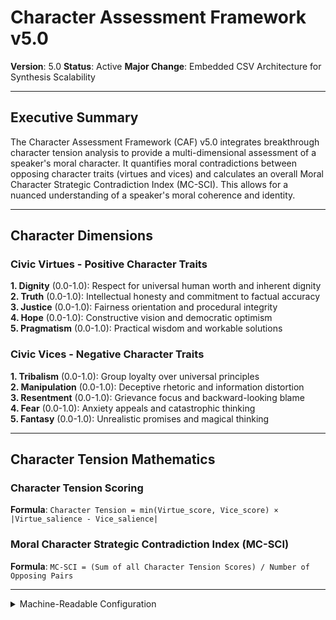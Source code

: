 # Character Assessment Framework v5.0

**Version**: 5.0
**Status**: Active
**Major Change**: Embedded CSV Architecture for Synthesis Scalability

---

## Executive Summary

The Character Assessment Framework (CAF) v5.0 integrates breakthrough character tension analysis to provide a multi-dimensional assessment of a speaker's moral character. It quantifies moral contradictions between opposing character traits (virtues and vices) and calculates an overall Moral Character Strategic Contradiction Index (MC-SCI). This allows for a nuanced understanding of a speaker's moral coherence and identity.

---

## Character Dimensions

### **Civic Virtues** - Positive Character Traits

**1. Dignity** (0.0-1.0): Respect for universal human worth and inherent dignity  
**2. Truth** (0.0-1.0): Intellectual honesty and commitment to factual accuracy  
**3. Justice** (0.0-1.0): Fairness orientation and procedural integrity  
**4. Hope** (0.0-1.0): Constructive vision and democratic optimism  
**5. Pragmatism** (0.0-1.0): Practical wisdom and workable solutions  

### **Civic Vices** - Negative Character Traits

**1. Tribalism** (0.0-1.0): Group loyalty over universal principles  
**2. Manipulation** (0.0-1.0): Deceptive rhetoric and information distortion  
**3. Resentment** (0.0-1.0): Grievance focus and backward-looking blame  
**4. Fear** (0.0-1.0): Anxiety appeals and catastrophic thinking  
**5. Fantasy** (0.0-1.0): Unrealistic promises and magical thinking  

---

## Character Tension Mathematics

### **Character Tension Scoring**

**Formula**: `Character Tension = min(Virtue_score, Vice_score) × |Virtue_salience - Vice_salience|`

### **Moral Character Strategic Contradiction Index (MC-SCI)**

**Formula**: `MC-SCI = (Sum of all Character Tension Scores) / Number of Opposing Pairs`

---

<details><summary>Machine-Readable Configuration</summary>

```json
{
  "name": "caf_v5_0",
  "version": "v5.0",
  "display_name": "Character Assessment Framework v5.0",
  "analysis_variants": {
    "default": {
      "description": "Complete salience-weighted character analysis with moral tension pattern quantification and embedded CSV output.",
      "analysis_prompt": "Phase 1: Cognitive Priming: You are an expert analyst of civic character and political ethics. Phase 2: Framework Methodology: Your task is to analyze what the provided text reveals about the SPEAKER'S moral character using the Character Assessment Framework v5.0. Phase 3: Operational Definitions: Evaluate five civic virtues (Dignity, Truth, Justice, Hope, Pragmatism) and five opposing civic vices (Tribalism, Manipulation, Resentment, Fear, Fantasy). Phase 4: Scoring Protocol: For each of the ten dimensions, score its intensity (0.0-1.0) and salience (0.0-1.0). Provide the strongest 1-2 quotes as evidence. Calculate the tension score for each virtue-vice pair and the overall Moral Character Strategic Contradiction Index (MC-SCI). Phase 5: Embedded CSV Generation: CRITICAL: Your response must include two embedded CSV segments using these exact delimiters: <<<DISCERNUS_SCORES_CSV_v1>>> and <<<DISCERNUS_EVIDENCE_CSV_v1>>>. The scores CSV must have columns for each dimension's score and salience, each tension score, and the MC-SCI. The evidence CSV must have columns for dimension, quote, and confidence. Phase 6: Output Specification: Return a complete response containing both a comprehensive JSON analysis and the embedded CSV segments as specified in the output_contract."
    }
  },
  "dimension_groups": {
    "virtues": ["dignity", "truth", "justice", "hope", "pragmatism"],
    "vices": ["tribalism", "manipulation", "resentment", "fear", "fantasy"]
  },
  "calculation_spec": {
    "character_tension_mathematics": "Character tension quantification using formula: Character Tension = min(Virtue_score, Vice_score) × |Virtue_salience - Vice_salience|.",
    "character_tensions": {
      "dignity_tribalism_tension": "min(dignity, tribalism) * abs(dignity_salience - tribalism_salience)",
      "truth_manipulation_tension": "min(truth, manipulation) * abs(truth_salience - manipulation_salience)",
      "justice_resentment_tension": "min(justice, resentment) * abs(justice_salience - resentment_salience)",
      "hope_fear_tension": "min(hope, fear) * abs(hope_salience - fear_salience)",
      "pragmatism_fantasy_tension": "min(pragmatism, fantasy) * abs(pragmatism_salience - fantasy_salience)"
    },
    "moral_character_sci": "(dignity_tribalism_tension + truth_manipulation_tension + justice_resentment_tension + hope_fear_tension + pragmatism_fantasy_tension) / 5"
  },
  "reliability_rubric": {
    "cronbachs_alpha": {
      "excellent": [0.80, 1.0],
      "good": [0.70, 0.79],
      "acceptable": [0.60, 0.69],
      "poor": [0.0, 0.59]
    },
    "notes": "Defines quality thresholds for framework reliability. The Synthesis Agent uses this for automated fit assessment."
  },
  "output_contract": {
    "schema": {
      "worldview": "string",
      "scores": "object",
      "evidence": "object",
      "reasoning": "object",
      "salience_ranking": "array",
      "tension_analysis": "object"
    },
    "embedded_csv_requirements": {
      "scores_csv": {
        "delimiter_start": "<<<DISCERNUS_SCORES_CSV_v1>>>",
        "delimiter_end": "<<<END_DISCERNUS_SCORES_CSV_v1>>>",
        "description": "CSV for all dimensional scores, salience scores, tension scores, and calculated metrics."
      },
      "evidence_csv": {
        "delimiter_start": "<<<DISCERNUS_EVIDENCE_CSV_v1>>>",
        "delimiter_end": "<<<END_DISCERNUS_EVIDENCE_CSV_v1>>>",
        "description": "CSV for structured evidence data for audit and replication."
      }
    },
    "instructions": "IMPORTANT: Your response MUST include both a complete JSON analysis AND embedded CSV segments using the exact delimiters specified. The salience_ranking should be an ordered array of objects, each containing 'dimension', 'salience_score', and 'rank'."
  }
}
```

</details> 